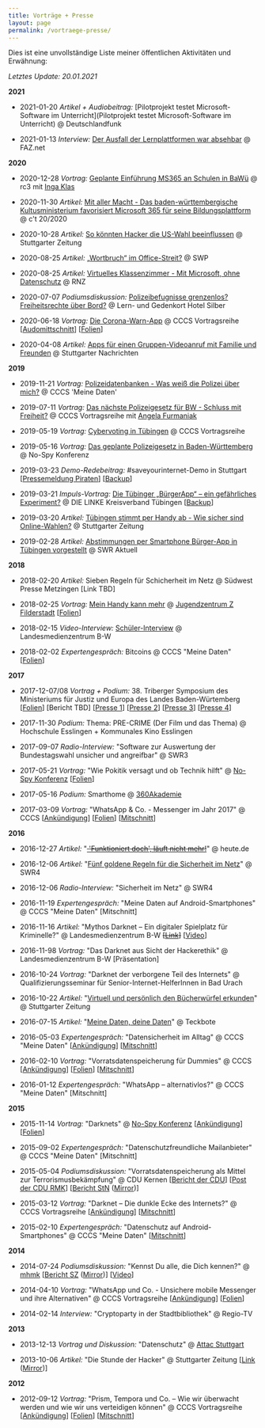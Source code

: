```yaml
---
title: Vorträge + Presse
layout: page
permalink: /vortraege-presse/
---
```


Dies ist eine unvollständige Liste meiner öffentlichen Aktivitäten und Erwähnung:

*Letztes Update: 20.01.2021*

**2021**

- 2021-01-20 *Artikel + Audiobeitrag:* [Pilotprojekt testet Microsoft-Software im Unterricht](Pilotprojekt testet Microsoft-Software im Unterricht) @ Deutschlandfunk

- 2021-01-13 *Interview:* [Der Ausfall der Lernplattformen war absehbar](https://www.faz.net/aktuell/karriere-hochschule/interview-mit-it-spezialist-ueber-ausfall-der-lernplattformen-17143673.html?printPagedArticle=true#pageIndex_2) @ FAZ.net

**2020**

- 2020-12-28 *Vortrag:* [Geplante Einführung MS365 an Schulen in BaWü](https://media.ccc.de/v/cccs-rc3-ms365bw) @ rc3 mit [Inga Klas](https://mastodon.social/@ingaklas)

- 2020-11-30 *Artikel:* [ Mit aller Macht - Das baden-württembergische Kultusministerium favorisiert Microsoft 365 für seine Bildungsplattform](https://www.heise.de/select/ct/2020/20/2024109011809345132) @ c't 20/2020 

- 2020-10-28 *Artikel:* [So könnten Hacker die US-Wahl beeinflussen](https://www.stuttgarter-zeitung.de/inhalt.digitale-wahlmanipulation-so-koennten-hacker-die-us-wahl-beeinflussen.69e10441-532c-4875-bed9-db7104d9658b.html?reduced=true) @ Stuttgarter Zeitung

- 2020-08-25 *Artikel:* [„Wortbruch“ im Office-Streit?](https://www.neckar-chronik.de/Nachrichten/Wortbruch-im-Office-Streit-469210.html) @ SWP

- 2020-08-25 *Artikel:* [Virtuelles Klassenzimmer - Mit Microsoft, ohne Datenschutz](https://www.rnz.de/politik/suedwest_artikel,-virtuelles-klassenzimmer-mit-microsoft-ohne-datenschutz-_arid,539163.html) @ RNZ

- 2020-07-07 *Podiumsdiskussion:* [Polizeibefugnisse grenzenlos? Freiheitsrechte über Bord?](https://hotel-silber.de/?p=3144) @ Lern- und Gedenkort Hotel Silber 

- 2020-06-18 *Vortrag:* [Die Corona-Warn-App](https://www.cccs.de/events/202006-corona-warnapp/) @ CCCS Vortragsreihe [[Audomittschnitt](https://www.cccs.de/data/events/202006-corona-warnapp/202006-corona-warnapp.mp3)] [[Folien](https://stefan.leibfarth.org/slides/coronawarnapp.stadtbib/)]

- 2020-04-08 *Artikel:* [Apps für einen Gruppen-Videoanruf mit Familie und Freunden](https://www.stuttgarter-nachrichten.de/inhalt.zoom-houseparty-skype-und-co-apps-fuer-einen-gruppen-videoanruf-mit-familie-und-freunden.9c3625ef-7b6a-483f-a3cf-bb4d5904b1e7.html) @ Stuttgarter Nachrichten

**2019**

- 2019-11-21 *Vortrag:* [Polizeidatenbanken - Was weiß die Polizei über mich?](https://www.cccs.de/activities/201911-polizeidatenbanken/) @ CCCS 'Meine Daten'

- 2019-07-11 *Vortrag:* [Das nächste Polizeigesetz für BW - Schluss mit Freiheit?](https://www.cccs.de/events/201907-nopolgbw/) @ CCCS Vortragsreihe mit [Angela Furmaniak](https://twitter.com/AngelaFurmaniak)

- 2019-05-19 *Vortrag:* [Cybervoting in Tübingen](https://www.cccs.de/events/201905-cybervoting-tue/) @ CCCS Vortragsreihe

- 2019-05-16 *Vortrag:* [Das geplante Polizeigesetz in Baden-Württemberg](https://no-spy.org/8-no-spy-konferenz-8nsk/) @ No-Spy Konferenz

- 2019-03-23 *Demo-Redebeitrag:* #saveyourinternet-Demo in Stuttgart [[Pressemeldung Piraten](https://piratenpartei-bw.de/2019/03/23/ueber-10-000-menschen-demonstrieren-fuer-ein-freies-netz-saveyourinternet-in-stuttgart/)] [[Backup](/assets/2019/Backup_2019-03-23.png)]

- 2019-03-21 *Impuls-Vortrag:*  [Die Tübinger „BürgerApp“ – ein gefährliches Experiment?](https://www.tuebinger-linke.de/die-tuebinger-buergerapp-ein-gefaehrliches-experiment/) @ DIE LINKE Kreisverband Tübingen [[Backup](/assets/2019/Backup_2019-03-21.png)]

- 2019-03-20 *Artikel:* [Tübingen stimmt per Handy ab - Wie sicher sind Online-Wahlen?](https://www.stuttgarter-zeitung.de/inhalt.abstimmung-per-smartphone-wie-sicher-sind-online-wahlen.f08058ca-d6b2-438d-af19-c0b5f6f64b61.html) @ Stuttgarter Zeitung 

- 2019-02-28 *Artikel:* [Abstimmungen per Smartphone Bürger-App in Tübingen vorgestellt](/assets/2019/Backup_2019-02-28.png) @ SWR Aktuell

**2018**

- 2018-02-20 *Artikel:* Sieben Regeln für Schicherheit im Netz @ Südwest Presse Metzingen [Link TBD]

- 2018-02-25 *Vortrag:* [Mein Handy kann mehr](http://z-filderstadt.de/?p=1670) @ [Jugendzentrum Z Filderstadt](http://z-filderstadt.de) [[Folien](https://stefan.leibfarth.org/slides/handy.z-filderstadt/)]

- 2018-02-15 *Video-Interview:* [Schüler-Interview](https://www.youtube.com/watch?v=c_rc6Cm6WvQ) @ Landesmedienzentrum B-W

- 2018-02-02 *Expertengespräch:* Bitcoins @ CCCS "Meine Daten" [[Folien](https://stefan.leibfarth.org/slides/bitcoin.stadtbib)]
 
**2017**

- 2017-12-07/08 *Vortrag + Podium:* 38. Triberger Symposium des Ministeriums für Justiz und Europa des Landes Baden-Würtemberg [[Folien](https://stefan.leibfarth.org/slides/grundrechte.triberg/)] [Bericht TBD] [[Presse 1](https://www.morgenweb.de/mannheimer-morgen_artikel,-laender-wildwest-im-weltweiten-web-_arid,1163281.html)] [[Presse 2](https://www.suedkurier.de/region/schwarzwald-baar-heuberg/triberg/Darknet-wichtiges-Thema-beim-Symposium;art410964,9532112)] [[Presse 3](https://www.schwarzwaelder-bote.de/inhalt.triberg-sicherheit-im-internet-steht-im-fokus.1ae9fa3c-0489-4113-a063-318bc578fcfb.html)] [[Presse 4](https://www.suedkurier.de/region/schwarzwald-baar-heuberg/triberg/38-Juristensymposium-im-Triberger-Kurhaus-Sicherheit-im-Internet-steht-jetzt-im-Fokus;art410964,9530781)]

- 2017-11-30 *Podium:* Thema: PRE-CRIME (Der Film und das Thema) @ Hochschule Esslingen + Kommunales Kino Esslingen

- 2017-09-07 *Radio-Interview:* "Software zur Auswertung der Bundestagswahl unsicher und angreifbar" @ SWR3

- 2017-05-21 *Vortrag:* "Wie Pokitik versagt und ob Technik hilft" @ [No-Spy Konferenz](https://no-spy.org/) [[Folien](/slides/politikversagen.no-spy/#/)]

- 2017-05-16 *Podium:* Smarthome @ [360Akademie](http://www.360akademie.de/)

- 2017-03-09 *Vortrag:* "WhatsApp & Co. - Messenger im Jahr 2017" @ CCCS [[Ankündigung](https://www.cccs.de/events/201703-messenger/)] [[Folien](/slides/whatsapp17/)] [[Mitschnitt](http://rss.stadtbuecherei-stuttgart-audio.de/pg/media/2017-03-10_20170309_cccs_messenger.mp3)]

**2016**

- 2016-12-27 *Artikel:* "~~[ 'Funktioniert doch', läuft nicht mehr!](http://www.heute.de/themen-auf-chaos-communication-congress-propaganda-software-und-vorratsdatenspeicherung-46164116.html)~~" @ heute.de 

- 2016-12-06 *Artikel:* "[Fünf goldene Regeln für die Sicherheit im Netz](https://web.archive.org/web/20171011205733/https://www.swr.de/swr4/bw/tipps/sicher-im-internet/-/id=258208/did=18607994/nid=258208/1t3r2zj/)" @ SWR4 

- 2016-12-06 *Radio-Interview:* "Sicherheit im Netz" @ SWR4 

- 2016-11-19 *Expertengespräch:* "Meine Daten auf Android-Smartphones" @ CCCS "Meine Daten" [Mitschnitt]

- 2016-11-16 *Artikel:* "Mythos Darknet – Ein digitaler Spielplatz für Kriminelle?" @ Landesmedienzentrum B-W ~~[[Link](https://www.lmz-bw.de/medienbildung/aktuelles/mediaculture-blog/blogeinzelansicht/2016/mythos-darknet-ein-digitaler-spielplatz-fuer-kriminelle.html)]~~ [[Video](https://www.youtube.com/watch?v=bas9zr2_akg)]

- 2016-11-98 *Vortrag:* "Das Darknet aus Sicht der Hackerethik" @ Landesmedienzentrum B-W [Präsentation]

- 2016-10-24 *Vortrag:* "Darknet  der verborgene Teil
des Internets" @ Qualifizierungsseminar für Senior-Internet-HelferInnen in Bad Urach

- 2016-10-22 *Artikel:* "[Virtuell und persönlich den Bücherwürfel erkunden](http://www.stuttgarter-zeitung.de/inhalt.fuenf-jahre-stadtbibliothek-stuttgart-virtuell-und-persoenlich-den-buecherwuerfel-erkunden.5da680f8-b769-4d3c-b4c2-fa501915e2e3.html)" @ Stuttgarter Zeitung

- 2016-07-15 *Artikel:* "[Meine Daten, deine Daten](https://www.teckbote.de/nachrichten/lokalnachrichten-weilheim-und-umgebung_artikel,-meine-daten-deine-daten-_arid,96900.html)" @ Teckbote 

- 2016-05-03 *Expertengespräch:* "Datensicherheit im Alltag" @ CCCS "Meine Daten" [[Ankündigung](http://rss.stadtbuecherei-stuttgart-audio.de/pg/?name=2016-05-25_03052016_meinedaten_datensicherheit.mp3)] [[Mitschnitt](http://rss.stadtbuecherei-stuttgart-audio.de/pg/download.php?filename=2016-05-25_03052016_meinedaten_datensicherheit.mp3)]

- 2016-02-10 *Vortrag:* "Vorratsdatenspeicherung für Dummies" @ CCCS [[Ankündigung](https://www.cccs.de/events/201603-vds/)] [[Folien](/slides/vds.cccs/)] [[Mitschnitt](http://rss.stadtbuecherei-stuttgart-audio.de/pg/download.php?filename=2016-04-21_2016_03_10_vorratsdatenspeicherung_fuer_dummys.mp3)]

- 2016-01-12 *Expertengespräch:* "WhatsApp – alternativlos?" @ CCCS "Meine Daten" [Mitschnitt]

**2015**

- 2015-11-14 *Vortrag:* "Darknets" @ [No-Spy Konferenz](https://no-spy.org/rueckblick/rueckblick-4-no-spy-konferenz/) [[Ankündigung](https://no-spy.org/2015/12/06/4nsk-darknets/)] [[Folien](https://le1b1.github.io/darknet.no-spy/)]

- 2015-09-02 *Expertengespräch:* "Datenschutzfreundliche Mailanbieter" @ CCCS "Meine Daten" [Mitschnitt]

- 2015-05-04 *Podiumsdiskussion:* "Vorratsdatenspeicherung als Mittel zur Terrorismusbekämpfung" @ CDU Kernen [[Bericht der CDU](http://www.cdu-kernen.de/index.php/2015/05/rund-100-besucher-bei-veranstaltung-zur-terrorabwehr/)] [[Post der CDU RMK](https://www.cdu-rems-murr.de/aktuelles/terrorgefahr-und-verbindungsdatenspeicherung/)] [[Bericht StN](https://www.stuttgarter-nachrichten.de/inhalt.kernen-im-remstal-terrorgefahr-als-tagesgeschaeft.5f556230-5b8f-4c71-b7df-d973dd363005.html) ([Mirror](/assets/2015/Podium_Vorratsdatenspeicherung_StN.png))]
  
- 2015-03-12 *Vortrag:* "Darknet &#8211; Die dunkle Ecke des Internets?" @ CCCS Vortragsreihe [[Ankündigung](https://www.cccs.de/events/201503-darknet/)] [[Mitschnitt](https://www.cccs.de/data/events/201503-darknet/201503-darknet.mp3)]

- 2015-02-10 *Expertengespräch:* "Datenschutz auf Android-Smartphones" @ CCCS "Meine Daten" [[Mitschnitt](http://www.stadtbuecherei-stuttgart-audio.de/MeineDaten/2015_02_10_Datenschutz_Android_Smartphones.mp3)]

**2014**
  
- 2014-07-24 *Podiumsdiskussion:* "Kennst Du alle, die Dich kennen?" @ [mhmk](https://www.macromedia-fachhochschule.de/hochschule/standorte/campus-stuttgart.html) [[Bericht SZ](https://www.stuttgarter-zeitung.de/inhalt.podiumsdiskussion-in-stuttgart-die-freiheit-dinge-zu-verbergen-ist-bedroht.fdb9bb2c-ef3b-4e73-aae9-18d551086268.html) ([Mirror](/assets/2014/KennstDu_SZ.png))] [[Video](/assets/2014/KennstDu_Video.mp4)] 

- 2014-04-10 *Vortrag:* "WhatsApp und Co. - Unsichere mobile Messenger und ihre Alternativen" @ CCCS Vortragsreihe [[Ankündigung](https://www.cccs.de/events/201404-unsichere-messenger-alternativen/)] [[Folien](/assets/2014/Vortrag-Messenger.pdf)]

- 2014-02-14 *Interview:* "Cryptoparty in der Stadtbibliothek" @ Regio-TV 

**2013**

- 2013-12-13 *Vortrag und Diskussion:* "Datenschutz" @ [Attac Stuttgart](http://www.attac-netzwerk.de/stuttgart/startseite/)

- 2013-10-06 *Artikel:* "Die Stunde der Hacker" @ Stuttgarter Zeitung [[Link](http://www.stuttgarter-zeitung.de/inhalt.hacker-in-stuttgart-die-stunde-der-hacker.96326ceb-5afa-4570-ad58-dbf92088617e.html) ([Mirror](/assets/2013/20131005_STZ_D_STZ_003.pdf))]

**2012**
  
- 2012-09-12 *Vortrag:* "Prism, Tempora und Co. &#8211; Wie wir überwacht werden und wie wir uns verteidigen können" @ CCCS Vortragsreihe [[Ankündigung](https://www.cccs.de/events/201309-prism-tempora-und-co/)] [[Folien](/assets/2014/Vortrag-Prism.pdf)] [[Mitschnitt](https://www.cccs.de/data/events/201309-prism-tempora-und-co/CCCS12092013.mp3)]
